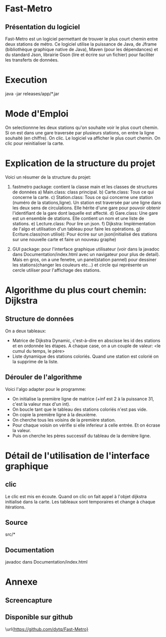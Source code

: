 # Fast-Metro

## Présentation du logiciel
Fast-Metro est un logiciel permettant de trouver le plus court chemin entre deux stations de métro. Ce logiciel utilise la puissance de Java, de Jframe (bibliothèque graphique native de Java), Maven (pour les dépendances) et du standard Json, librairie Gson (lire et écrire sur un fichier) pour faciliter les transferts de données.

# Execution
java -jar releases/app/\*.jar

# Mode d'Emploi
On selectionnne les deux stations qu'on souhaite voir le plus court chemin. Si on est dans une gare traversée par plusieurs stations, on entre la ligne souhaité (en chiffre). On clic. Le logiciel va afficher le plus court chemin. On clic pour reinitialiser la carte. 

# Explication de la structure du projet
Voici un résumer de la structure du projet:

1) fastmetro package: contient la classe main et les classes de structures de données
	a) Main.class: class principal.
	b) Carte.class: Tous ce qui concerne la carte.
	c) Station.class: Tous ce qui concerne une station (numéro de la stations,ligne). Un station est traversée par une ligne dans les deux sens de circulations. Elle hérite d'une gare pour pouvoir obtenir l'identifiant de la gare dont laquelle est affecté.
	d) Gare.class: Une gare est un ensemble de stations. Elle contient un nom et une liste de stations.
	e) Lecture.class: Pour lire un json.
	f) Dijkstra: Implémentation de l'algo et utilisation d'un tableau pour faire les opérations.
	g) Ecriture.class(non utilisé): Pour écrire sur un json(initialisé des stations sur une nouvelle carte et faire un nouveau graphe)

2) GUI package: pour l'interface graphique utilisateur (voir dans la javadoc dans Documentation/index.html avec un navigateur pour plus de detail). Mais en gros, on a une fenetre, un panel(station pannel) pour dessiner les stations(changer les couleurs etc...) et circle qui représente un cercle utiliser pour l'affichage des stations. 

# Algorithme du plus court chemin: Dijkstra

## Structure de données
On a deux tableaux:

- Matrice de Dijkstra Dynamic, c'est-à-dire en abscisse les id des stations et en ordonnée les étapes. A chaque case, on a un couple de valeur: \<le cumul du temps, le père\>
- Liste dynamique des stations coloriés. Quand une station est colorié on la supprime de la liste.

## Dérouler de l'algorithme
Voici l'algo adapter pour le programme:

- On initialise la première ligne de matrice (+inf est 2 à la puissance 31, c'est la valeur max d'un int).
- On boucle tant que le tableau des stations coloriés n'est pas vide.
- On copie la première ligne à la deuxième.
- On cherche tous les voisins de la première station.
- Pour chaque voisin on vérifie si elle inferieur à celle entrée. Et on écrase la valeur.
- Puis on cherche les pères successif du tableau de la dernière ligne.

# Détail de l'utilisation de l'interface graphique
## clic
Le clic est mis en écoute. Quand on clic on fait appel à l'objet dijkstra initialisé dans la carte. Les tableaux sont temporaires et change à chaque itérations.

## Source
src/\*

## Documentation 
javadoc dans Documentation/index.html

# Annexe

## Screencapture


## Disponible sur github

\url{https://github.com/dytq/Fast-Metro}
